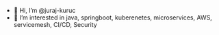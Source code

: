 - 👋 Hi, I’m @juraj-kuruc
- 👀 I’m interested in java, springboot, kuberenetes, microservices, AWS, servicemesh, CI/CD, Security

<!---
juraj-kuruc/juraj-kuruc is a ✨ special ✨ repository because its `README.md` (this file) appears on your GitHub profile.
You can click the Preview link to take a look at your changes.
--->
